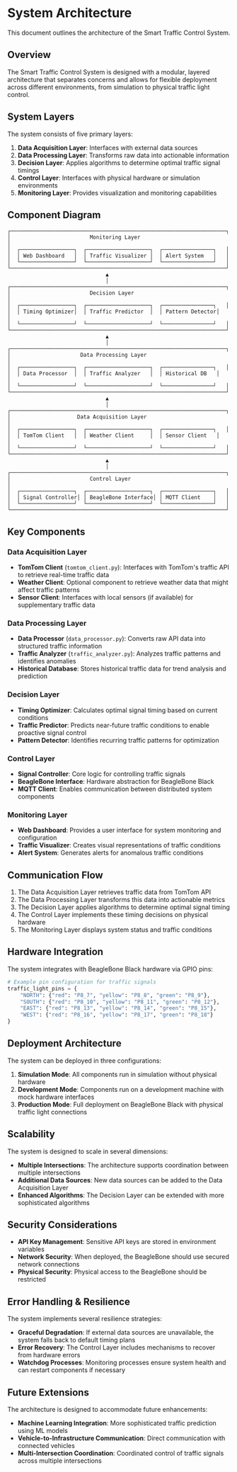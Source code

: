 # System Architecture

This document outlines the architecture of the Smart Traffic Control System.

## Overview

The Smart Traffic Control System is designed with a modular, layered architecture that separates concerns and allows for flexible deployment across different environments, from simulation to physical traffic light control.

## System Layers

The system consists of five primary layers:

1. **Data Acquisition Layer**: Interfaces with external data sources
2. **Data Processing Layer**: Transforms raw data into actionable information
3. **Decision Layer**: Applies algorithms to determine optimal traffic signal timings
4. **Control Layer**: Interfaces with physical hardware or simulation environments
5. **Monitoring Layer**: Provides visualization and monitoring capabilities

## Component Diagram

```
┌────────────────────────────────────────────────────────────────────┐
│                         Monitoring Layer                            │
│  ┌─────────────────┐  ┌────────────────────┐  ┌────────────────┐   │
│  │ Web Dashboard   │  │ Traffic Visualizer │  │ Alert System   │   │
│  └─────────────────┘  └────────────────────┘  └────────────────┘   │
└────────────────────────────────────────────────────────────────────┘
                               ▲
                               │
┌────────────────────────────────────────────────────────────────────┐
│                         Decision Layer                              │
│  ┌─────────────────┐  ┌────────────────────┐  ┌────────────────┐   │
│  │ Timing Optimizer│  │ Traffic Predictor  │  │ Pattern Detector│   │
│  └─────────────────┘  └────────────────────┘  └────────────────┘   │
└────────────────────────────────────────────────────────────────────┘
                               ▲
                               │
┌────────────────────────────────────────────────────────────────────┐
│                      Data Processing Layer                          │
│  ┌─────────────────┐  ┌────────────────────┐  ┌────────────────┐   │
│  │ Data Processor  │  │ Traffic Analyzer   │  │ Historical DB   │   │
│  └─────────────────┘  └────────────────────┘  └────────────────┘   │
└────────────────────────────────────────────────────────────────────┘
                               ▲
                               │
┌────────────────────────────────────────────────────────────────────┐
│                     Data Acquisition Layer                          │
│  ┌─────────────────┐  ┌────────────────────┐  ┌────────────────┐   │
│  │ TomTom Client   │  │ Weather Client     │  │ Sensor Client   │   │
│  └─────────────────┘  └────────────────────┘  └────────────────┘   │
└────────────────────────────────────────────────────────────────────┘
                               ▲
                               │
┌────────────────────────────────────────────────────────────────────┐
│                         Control Layer                               │
│  ┌─────────────────┐  ┌────────────────────┐  ┌────────────────┐   │
│  │ Signal Controller│ │ BeagleBone Interface│ │ MQTT Client    │   │
│  └─────────────────┘  └────────────────────┘  └────────────────┘   │
└────────────────────────────────────────────────────────────────────┘
```

## Key Components

### Data Acquisition Layer

- **TomTom Client** (`tomtom_client.py`): Interfaces with TomTom's traffic API to retrieve real-time traffic data
- **Weather Client**: Optional component to retrieve weather data that might affect traffic patterns
- **Sensor Client**: Interfaces with local sensors (if available) for supplementary traffic data

### Data Processing Layer

- **Data Processor** (`data_processor.py`): Converts raw API data into structured traffic information
- **Traffic Analyzer** (`traffic_analyzer.py`): Analyzes traffic patterns and identifies anomalies
- **Historical Database**: Stores historical traffic data for trend analysis and prediction

### Decision Layer

- **Timing Optimizer**: Calculates optimal signal timing based on current conditions
- **Traffic Predictor**: Predicts near-future traffic conditions to enable proactive signal control
- **Pattern Detector**: Identifies recurring traffic patterns for optimization

### Control Layer

- **Signal Controller**: Core logic for controlling traffic signals
- **BeagleBone Interface**: Hardware abstraction for BeagleBone Black
- **MQTT Client**: Enables communication between distributed system components

### Monitoring Layer

- **Web Dashboard**: Provides a user interface for system monitoring and configuration
- **Traffic Visualizer**: Creates visual representations of traffic conditions
- **Alert System**: Generates alerts for anomalous traffic conditions

## Communication Flow

1. The Data Acquisition Layer retrieves traffic data from TomTom API
2. The Data Processing Layer transforms this data into actionable metrics
3. The Decision Layer applies algorithms to determine optimal signal timing
4. The Control Layer implements these timing decisions on physical hardware
5. The Monitoring Layer displays system status and traffic conditions

## Hardware Integration

The system integrates with BeagleBone Black hardware via GPIO pins:

```python
# Example pin configuration for traffic signals
traffic_light_pins = {
    "NORTH": {"red": "P8_7", "yellow": "P8_8", "green": "P8_9"},
    "SOUTH": {"red": "P8_10", "yellow": "P8_11", "green": "P8_12"},
    "EAST": {"red": "P8_13", "yellow": "P8_14", "green": "P8_15"},
    "WEST": {"red": "P8_16", "yellow": "P8_17", "green": "P8_18"}
}
```

## Deployment Architecture

The system can be deployed in three configurations:

1. **Simulation Mode**: All components run in simulation without physical hardware
2. **Development Mode**: Components run on a development machine with mock hardware interfaces
3. **Production Mode**: Full deployment on BeagleBone Black with physical traffic light connections

## Scalability

The system is designed to scale in several dimensions:

- **Multiple Intersections**: The architecture supports coordination between multiple intersections
- **Additional Data Sources**: New data sources can be added to the Data Acquisition Layer
- **Enhanced Algorithms**: The Decision Layer can be extended with more sophisticated algorithms

## Security Considerations

- **API Key Management**: Sensitive API keys are stored in environment variables
- **Network Security**: When deployed, the BeagleBone should use secured network connections
- **Physical Security**: Physical access to the BeagleBone should be restricted

## Error Handling & Resilience

The system implements several resilience strategies:

- **Graceful Degradation**: If external data sources are unavailable, the system falls back to default timing plans
- **Error Recovery**: The Control Layer includes mechanisms to recover from hardware errors
- **Watchdog Processes**: Monitoring processes ensure system health and can restart components if necessary

## Future Extensions

The architecture is designed to accommodate future enhancements:

- **Machine Learning Integration**: More sophisticated traffic prediction using ML models
- **Vehicle-to-Infrastructure Communication**: Direct communication with connected vehicles
- **Multi-Intersection Coordination**: Coordinated control of traffic signals across multiple intersections